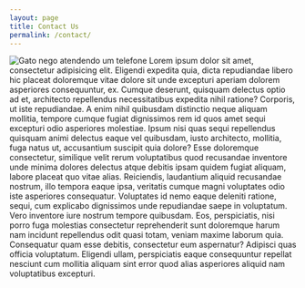 ```yaml
---
layout: page
title: Contact Us
permalink: /contact/
---
```

![Gato nego atendendo um telefone](http://wdy.h-cdn.co/assets/cm/15/08/54ea956d1dff3_-_10-cat-with-phone-2.jpg)
Lorem ipsum dolor sit amet, consectetur adipisicing elit. Eligendi expedita quia, dicta repudiandae libero hic placeat doloremque vitae dolore sit unde excepturi aperiam dolorem asperiores consequuntur, ex. Cumque deserunt, quisquam delectus optio ad et, architecto repellendus necessitatibus expedita nihil ratione? Corporis, ut iste repudiandae. A enim nihil quibusdam distinctio neque aliquam mollitia, tempore cumque fugiat dignissimos rem id quos amet sequi excepturi odio asperiores molestiae. Ipsum nisi quas sequi repellendus quisquam animi delectus eaque vel quibusdam, iusto architecto, mollitia, fuga natus ut, accusantium suscipit quia dolore? Esse doloremque consectetur, similique velit rerum voluptatibus quod recusandae inventore unde minima dolores delectus atque debitis ipsam quidem fugiat aliquam, labore placeat quo vitae alias. Reiciendis, laudantium aliquid recusandae nostrum, illo tempora eaque ipsa, veritatis cumque magni voluptates odio iste asperiores consequatur. Voluptates id nemo eaque deleniti ratione, sequi, cum explicabo dignissimos unde repudiandae saepe in voluptatum. Vero inventore iure nostrum tempore quibusdam. Eos, perspiciatis, nisi porro fuga molestias consectetur reprehenderit sunt doloremque harum nam incidunt repellendus odit quasi totam, veniam maxime laborum quia. Consequatur quam esse debitis, consectetur eum aspernatur? Adipisci quas officia voluptatum. Eligendi ullam, perspiciatis eaque consequuntur repellat nesciunt cum mollitia aliquam sint error quod alias asperiores aliquid nam voluptatibus excepturi.